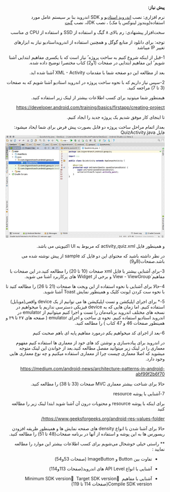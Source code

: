 <div dir="rtl" align='right'>

**پیش نیاز:**

نرم افزاری: نصب  [اندروید  استادیو](https://developer.android.com/studio) و SDK اندروید بنا بر سيستم عامل مورد استفاده(ویندوز لینوکس یا مک) ، نصب JDK، ‌نصب  [گیت](https://git-scm.com/downloads)

سخت‌افزار پیشنهادی: رم بالای ۸ گیگ و استفاده از SSD و استفاده از CPU ی مناسب

توجه: برای دانلود از منابع گوگل و همچنین استفاده از اندرویداستادیو نیاز به ابزارهای تغییر IP میباشد

1-قبل از اینکه شروع کنیم به ساخت پروژه ُ‌ نیاز است که با یکسری مفاهیم ابتدایی آشنا شویم ُ این مفاهیم ابتدایی در صفحات (1و2) کتاب مختصرا توضیح داده شده.

بعد از مطالعه این دو صفحه شما با مقدمات XML - Activity آشنا شده اید.

2-سپس نیاز داریم که با نحوه ساخت پروژه در اندروید استادیو آشنا شویم که به صفحات (3 تا 7) مراجعه کنید.

هیمنطور شما میتونید برای کسب اطلاعات بیشتر از لینک زیر استفاده کنید.

https://developer.android.com/training/basics/firstapp/creating-project

تا اینجای کار موفق شدیم یک پروژه جدید را ابجاد کنیم.

بعداز اتمام مراحل ساخت پروژه دو فابل بصورت پیش فرض برای شما ایحاد میشود:
فایل QuizActivity.java
![alt text](./images/img1.png)


و همینطور فایل activity_quiz.xml که مربوط به UI اکتیویتی می باشد.

در نظر داشته باشید که محتوای این دو فایل  کد sample از پیش نوشته شده می باشد.صفحات(8و9)

3-برای آشنایی بیشتر با فایل xml  صفحات (10 تا 20) را مطالعه کنید.در این صفحات با مفاهیم ٰView - ViewGroup و برخی از Widget های پرکاربرد آشنا می شوید.

4-حالا برای آشنایی با نحوه استفاده از این ویجت ها  صفحات (21 تا 26) را مطالعه کتید تا با نحوه ست کردن ایونت کلیک و همینطور نمایش Toast آشنا شوید.

5-* برای اجرای اپلیکشن و تست اپلیکیشن ها می توانیم از یک device واقعی(موبایل) استفاده کنیم. اما زمان هایی که به device فیزیکی دسترسی نداریم یا میخواهیم در نسخه های مختلف اندروید برنامه‌مان را تست و اجرا کنیم میتوانیم از emulator در اندروید استادیو استفاده کنیم. نحوه ی ساخت و اجرای emulator ( صفحه های ۲۷ تا ۲۹ و همینطور صفحات 46 و 47 کتاب ) را مطالعه کنید.

6-بعد از اجرای کد  میخواهیم یکم درمورد مفاهیم پایه ای باهم صحبت کنیم 

در اندروید برای پیاده‌سازی و نوشتن کد های خود  از ‌معماری ها استفاده کنیم  مفهوم معماری را در لینک زیر میتوانید مفصل مطالعه کنید.بعد از خواندن این لینک  متوجه میشوید که اصلا معماری چیست  چرا از معماری استفاده میکنیم و چه نوع معماری هایی وجود دارد.

https://medium.com/android-news/architecture-patterns-in-android-abf99f2b6f70

حالا برای شناخت بیشتر معماری MVC  صفحات (33 تا 38) را مطالعه کنید.

7-آشنایی  با پوشه resource

برای اینکه با پوشه resource و محتویات درون آن آشنا شوید ابتدا لینک زیر را مطالعه کنید

https://www.geeksforgeeks.org/android-res-values-folder/

حالا برای آشنا شدن با انواع density های صفحه نمایش ها و همینطور طریقه افزودن ریسورس ها به این پوشه و استفاده از آنها در برنامه ‌صفحات(48 تا 51) را مطالعه کنید.


** راستی خیلی خوشحال می‌شویم برای کسب اطلاعات بیشتر این موارد را مطالعه نمایید :

- تفاوت  بین Button و ImageButton (صفحات 53و54)

- آشنایی با انواع API Level های اندروید(صفحات 113و114)

- آشنایی  با  مفاهیم Minimum SDK version ُ Target SDK version ُ Compile SDK version(صفحات 114 تا 119)

</div>
